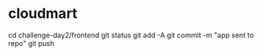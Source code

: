 # cloudmart
cd challenge-day2/frontend
<Run GitHub steps>
git status
git add -A
git commit -m "app sent to repo"
git push

